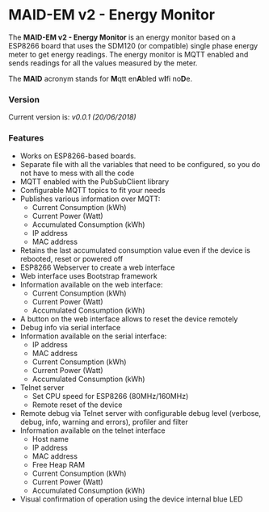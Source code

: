 # MAID-EM v2 - Energy Monitor

The **MAID-EM v2 - Energy Monitor** is an energy monitor based on a ESP8266 board that uses the SDM120 (or compatible) single phase energy meter to get energy readings. The energy monitor is MQTT enabled and sends readings for all the values measured by the meter.

The **MAID** acronym stands for **M**qtt en**A**bled w**I**fi no**D**e.

### Version
Current version is: _v0.0.1 (20/06/2018)_

### Features
+ Works on ESP8266-based boards.
+ Separate file with all the variables that need to be configured, so you do not have to mess with all the code
+ MQTT enabled with the PubSubClient library
+ Configurable MQTT topics to fit your needs
+ Publishes various information over MQTT:
  + Current Consumption (kWh)
  + Current Power (Watt)
  + Accumulated Consumption (kWh)
  + IP address
  + MAC address
+ Retains the last accumulated consumption value even if the device is rebooted, reset or powered off
+ ESP8266 Webserver to create a web interface
+ Web interface uses Bootstrap framework
+ Information available on the web interface:
  + Current Consumption (kWh)
  + Current Power (Watt)
  + Accumulated Consumption (kWh)
+ A button on the web interface allows to reset the device remotely
+ Debug info via serial interface
+ Information available on the serial interface:
  + IP address
  + MAC address
  + Current Consumption (kWh)
  + Current Power (Watt)
  + Accumulated Consumption (kWh)
+ Telnet server
  + Set CPU speed for ESP8266 (80MHz/160MHz)
  + Remote reset of the device
+ Remote debug via Telnet server with configurable debug level (verbose, debug, info, warning and errors), profiler and filter
+ Information available on the telnet interface
  + Host name
  + IP address
  + MAC address
  + Free Heap RAM
  + Current Consumption (kWh)
  + Current Power (Watt)
  + Accumulated Consumption (kWh)
+ Visual confirmation of operation using the device internal blue LED
